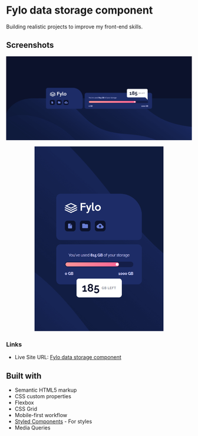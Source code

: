 # Fylo data storage component

Building realistic projects to improve my front-end skills.

## Screenshots

![](screenshots/ss-desktop.png)

<p align="center">
<img width="350" height="500" src="screenshots/ss-mobile.png">
</p>

### Links

- Live Site URL: [Fylo data storage component](https://article-prev1ew-component.netlify.app/)

## Built with

- Semantic HTML5 markup
- CSS custom properties
- Flexbox
- CSS Grid
- Mobile-first workflow
- [Styled Components](https://styled-components.com/) - For styles
- Media Queries

